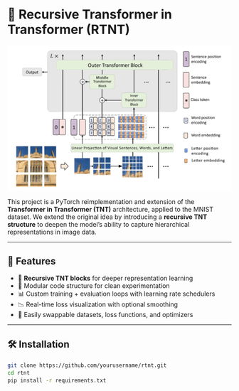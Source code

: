 # 🧠 Recursive Transformer in Transformer (RTNT)

![RTNT Architecture](rtnt.png)

This project is a PyTorch reimplementation and extension of the **Transformer in Transformer (TNT)** architecture, applied to the MNIST dataset. We extend the original idea by introducing a **recursive TNT structure** to deepen the model’s ability to capture hierarchical representations in image data.

---

## 🚀 Features

- 🔁 **Recursive TNT blocks** for deeper representation learning  
- 🧱 Modular code structure for clean experimentation  
- 📊 Custom training + evaluation loops with learning rate schedulers  
- 📉 Real-time loss visualization with optional smoothing  
- 🧪 Easily swappable datasets, loss functions, and optimizers

---

## 🛠️ Installation

```bash
git clone https://github.com/yourusername/rtnt.git
cd rtnt
pip install -r requirements.txt
